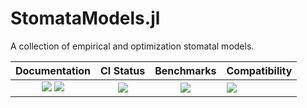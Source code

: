 # StomataModels.jl
A collection of empirical and optimization stomatal models.

| Documentation                                   | CI Status             | Benchmarks            | Compatibility           |
|:-----------------------------------------------:|:---------------------:|:---------------------:|:------------------------|
| [![][dev-img]][dev-url] [![][rel-img]][rel-url] | [![][st-img]][st-url] | [![][bm-img]][bm-url] | [![][min-img]][min-url] |

[dev-img]: https://img.shields.io/badge/docs-dev-blue.svg
[dev-url]: https://Yujie-W.github.io/StomataModels.jl/dev/

[rel-img]: https://img.shields.io/badge/docs-stable-blue.svg
[rel-url]: https://Yujie-W.github.io/StomataModels.jl/stable/

[st-img]: https://github.com/Yujie-W/StomataModels.jl/workflows/JuliaStable/badge.svg?branch=master
[st-url]: https://github.com/Yujie-W/StomataModels.jl/actions?query=branch%3A"master"++workflow%3A"JuliaStable"

[bm-img]: https://github.com/Yujie-W/StomataModels.jl/workflows/Benchmarks/badge.svg?branch=master
[bm-url]: https://github.com/Yujie-W/StomataModels.jl/actions?query=branch%3A"master"++workflow%3A"Benchmarks"

[min-img]: https://github.com/Yujie-W/StomataModels.jl/workflows/JuliaStable/badge.svg?branch=master
[min-url]: https://github.com/Yujie-W/StomataModels.jl/actions?query=branch%3A"master"++workflow%3A"JuliaStable"
